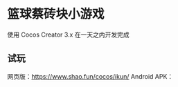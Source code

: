 # 篮球蔡砖块小游戏

使用 Cocos Creator 3.x 在一天之内开发完成

##  试玩
网页版：https://www.shao.fun/cocos/ikun/
Android APK：
